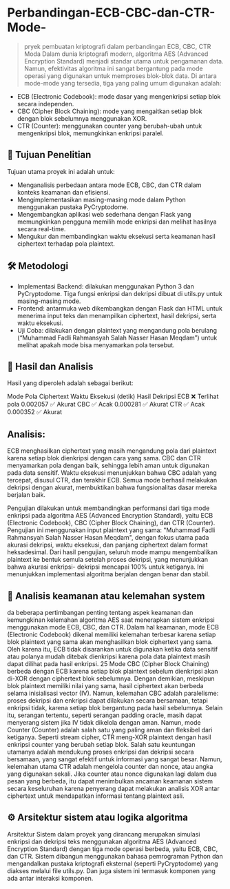 # Perbandingan-ECB-CBC-dan-CTR-Mode-
> pryek pembuatan kriptografi dalam perbandingan ECB, CBC, CTR Moda Dalam dunia kriptografi modern, algoritma AES (Advanced Encryption Standard) menjadi standar utama untuk pengamanan data. Namun, efektivitas algoritma ini sangat bergantung pada mode operasi yang digunakan untuk memproses blok-blok data. Di antara mode-mode yang tersedia, tiga yang paling umum digunakan adalah:

- ECB (Electronic Codebook): mode dasar yang mengenkripsi setiap blok secara independen.
- CBC (Cipher Block Chaining): mode yang mengaitkan setiap blok dengan blok sebelumnya menggunakan XOR.
- CTR (Counter): menggunakan counter yang berubah-ubah untuk mengenkripsi blok, memungkinkan enkripsi paralel.

## 🎯 Tujuan Penelitian
Tujuan utama proyek ini adalah untuk:

- Menganalisis perbedaan antara mode ECB, CBC, dan CTR dalam konteks keamanan dan efisiensi.
- Mengimplementasikan masing-masing mode dalam Python menggunakan pustaka PyCryptodome.
- Mengembangkan aplikasi web sederhana dengan Flask yang memungkinkan pengguna memilih mode enkripsi dan melihat hasilnya secara real-time.
- Mengukur dan membandingkan waktu eksekusi serta keamanan hasil ciphertext terhadap pola plaintext.

## 🛠️ Metodologi

- Implementasi Backend: dilakukan menggunakan Python 3 dan PyCryptodome. Tiga fungsi enkripsi dan dekripsi dibuat di utils.py untuk masing-masing mode.
- Frontend: antarmuka web dikembangkan dengan Flask dan HTML untuk menerima input teks dan menampilkan ciphertext, hasil dekripsi, serta waktu eksekusi.
- Uji Coba: dilakukan dengan plaintext yang mengandung pola berulang (“Muhammad Fadli Rahmansyah Salah Nasser Hasan Meqdam”) untuk melihat apakah mode bisa menyamarkan pola tersebut.

## 🧪 Hasil dan Analisis
Hasil yang diperoleh adalah sebagai berikut:

Mode	Pola Ciphertext	Waktu Eksekusi (detik)	Hasil Dekripsi
ECB	❌ Terlihat pola	0.002057	✅ Akurat
CBC	✅ Acak	0.000281	✅ Akurat
CTR	✅ Acak	0.000352	✅ Akurat

## Analisis:
ECB menghasilkan ciphertext yang masih mengandung pola dari plaintext karena setiap blok dienkripsi dengan cara yang sama.
CBC dan CTR menyamarkan pola dengan baik, sehingga lebih aman untuk digunakan pada data sensitif.
Waktu eksekusi menunjukkan bahwa CBC adalah yang tercepat, disusul CTR, dan terakhir ECB.
Semua mode berhasil melakukan dekripsi dengan akurat, membuktikan bahwa fungsionalitas dasar mereka berjalan baik.

Pengujian dilakukan untuk membandingkan performansi dari tiga mode enkripsi
pada algoritma AES (Advanced Encryption Standard), yaitu ECB (Electronic Codebook),
CBC (Cipher Block Chaining), dan CTR (Counter). Pengujian ini menggunakan input
plaintext yang sama: "Muhammad Fadli Rahmansyah Salah Nasser Hasan Meqdam",
dengan fokus utama pada akurasi dekripsi, waktu eksekusi, dan panjang ciphertext dalam
format heksadesimal. Dari hasil pengujian, seluruh mode mampu mengembalikan plaintext
ke bentuk semula setelah proses dekripsi, yang menunjukkan bahwa akurasi enkripsi-
dekripsi mencapai 100% untuk ketiganya. Ini menunjukkan implementasi algoritma
berjalan dengan benar dan stabil.

## 🔐 Analisis keamanan atau kelemahan system
da beberapa pertimbangan penting tentang aspek keamanan dan kemungkinan
kelemahan algoritma AES saat menerapkan sistem enkripsi menggunakan mode ECB,
CBC, dan CTR. Dalam hal keamanan, mode ECB (Electronic Codebook) dikenal memiliki
kelemahan terbesar karena setiap blok plaintext yang sama akan menghasilkan blok
ciphertext yang sama. Oleh karena itu, ECB tidak disarankan untuk digunakan ketika data
sensitif atau polanya mudah ditebak dienkripsi karena pola data plaintext masih dapat
dilihat pada hasil enkripsi.
25
Mode CBC (Cipher Block Chaining) berbeda dengan ECB karena setiap blok plaintext
sebelum dienkripsi akan di-XOR dengan ciphertext blok sebelumnya. Dengan demikian,
meskipun blok plaintext memiliki nilai yang sama, hasil ciphertext akan berbeda selama
inisialisasi vector (IV). Namun, kelemahan CBC adalah paralelisme: proses dekripsi dan
enkripsi dapat dilakukan secara bersamaan, tetapi enkripsi tidak, karena setiap blok
bergantung pada hasil sebelumnya. Selain itu, serangan tertentu, seperti serangan padding
oracle, masih dapat menyerang sistem jika IV tidak dikelola dengan aman.
Namun, mode Counter (Counter) adalah salah satu yang paling aman dan fleksibel dari
ketiganya. Seperti stream cipher, CTR meng-XOR plaintext dengan hasil enkripsi counter
yang berubah setiap blok. Salah satu keuntungan utamanya adalah mendukung proses
enkripsi dan dekripsi secara bersamaan, yang sangat efektif untuk informasi yang sangat
besar. Namun, kelemahan utama CTR adalah mengelola counter dan nonce, atau angka
yang digunakan sekali. Jika counter atau nonce digunakan lagi dalam dua pesan yang
berbeda, itu dapat menimbulkan ancaman keamanan sistem secara keseluruhan karena
penyerang dapat melakukan analisis XOR antar ciphertext untuk mendapatkan informasi
tentang plaintext asli.

## ⚙️ Arsitektur sistem atau logika algoritma
Arsitektur Sistem dalam proyek yang dirancang merupakan simulasi enkripsi dan
dekripsi teks menggunakan algoritma AES (Advanced Encryption Standard) dengan tiga
mode operasi berbeda, yaitu ECB, CBC, dan CTR. Sistem dibangun menggunakan bahasa
pemrograman Python dan mengandalkan pustaka kriptografi eksternal (seperti
PyCryptodome) yang diakses melalui file utils.py. Dan juga sistem ini termasuk komponen
yang ada antar interaksi komponen.
